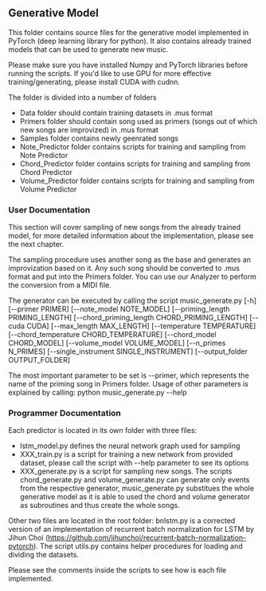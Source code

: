 ## Generative Model

This folder contains source files for the generative model implemented in PyTorch (deep learning library for python). It also contains already trained models that can be used to generate new music.

Please make sure you have installed Numpy and PyTorch libraries before running the scripts. If you'd like to use GPU for more effective training/generating, please install CUDA with cudnn.

The folder is divided into a number of folders
 - Data folder should contain training datasets in .mus format
 - Primers folder should contain song used as primers (songs out of which new songs are improvized) in .mus format
 - Samples folder contains newly geenrated songs
 - Note_Predictor folder contains scripts for training and sampling from Note Predictor
 - Chord_Predictor folder contains scripts for training and sampling from Chord Predictor
 - Volume_Predictor folder contains scripts for training and sampling from Volume Predictor


### User Documentation

This section will cover sampling of new songs from the already trained model, for more detailed information about the implementation, please see the next chapter.

The sampling procedure uses another song as the base and generates an improvization based on it. Any such song should be converted to .mus format and put into the Primers folder. You can use our Analyzer to perform the conversion from a MIDI file.

The generator can be executed by calling the script music_generate.py [-h] [--primer PRIMER] [--note_model NOTE_MODEL]
                                                             [--priming_length PRIMING_LENGTH]
                                                             [--chord_priming_length CHORD_PRIMING_LENGTH]
                                                             [--cuda CUDA] [--max_length MAX_LENGTH]
                                                             [--temperature TEMPERATURE]
                                                             [--chord_temperature CHORD_TEMPERATURE]
                                                             [--chord_model CHORD_MODEL]
                                                             [--volume_model VOLUME_MODEL] [--n_primes N_PRIMES]
                                                             [--single_instrument SINGLE_INSTRUMENT]
                                                             [--output_folder OUTPUT_FOLDER]

The most important parameter to be set is --primer, which represents the name of the priming song in Primers folder. Usage of other parameters is explained by calling: python music_generate.py --help


### Programmer Documentation

Each predictor is located in its own folder with three files:
 - lstm_model.py defines the neural network graph used for sampling
 - XXX_train.py is a script for training a new network from provided dataset, please call the script with --help parameter to see its options
 - XXX_generate.py is a script for sampling new songs. The scripts chord_generate.py and volume_generate.py can generate only events from the respective generator, music_generate.py substitues the whole generative model as it is able to used the chord and volume generator as subroutines and thus create the whole songs.

 Other two files are located in the root folder: bnlstm.py is a corrected version of an implementation of recurrent batch normalization for LSTM by Jihun Choi (https://github.com/jihunchoi/recurrent-batch-normalization-pytorch). The script utils.py contains helper procedures for loading and dividing the datasets.

 Please see the comments inside the scripts to see how is each file implemented.